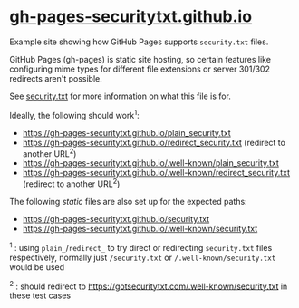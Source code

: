 # [gh-pages-securitytxt.github.io](https://gh-pages-securitytxt.github.io)
Example site showing how GitHub Pages supports `security.txt` files.

GitHub Pages (gh-pages) is static site hosting, so certain features like configuring
mime types for different file extensions or server 301/302 redirects aren't possible.

See [security.txt](https://github.com/securitytxt/security-txt) for more information
on what this file is for.

Ideally, the following should work<sup>1</sup>:
- <https://gh-pages-securitytxt.github.io/plain_security.txt>
- <https://gh-pages-securitytxt.github.io/redirect_security.txt>
(redirect to another URL<sup>2</sup>)
- <https://gh-pages-securitytxt.github.io/.well-known/plain_security.txt>
- <https://gh-pages-securitytxt.github.io/.well-known/redirect_security.txt>
(redirect to another URL<sup>2</sup>)

The following _static_ files are also set up for the expected paths:
- <https://gh-pages-securitytxt.github.io/security.txt>
- <https://gh-pages-securitytxt.github.io/.well-known/security.txt>

<sup>1</sup> : using `plain_`/`redirect_` to try direct or redirecting `security.txt` 
files respectively, normally just `/security.txt` or `/.well-known/security.txt`
would be used

<sup>2</sup> : should redirect to https://gotsecuritytxt.com/.well-known/security.txt
in these test cases
